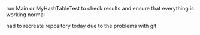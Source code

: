 run Main or MyHashTableTest to check results and ensure that everything is working normal

had to recreate repository today due to the problems with git 
